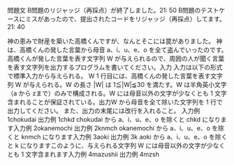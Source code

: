 問題文
B問題のリジャッジ（再採点）が終了しました。21: 50
B問題のテストケースにミスがあったので、提出されたコードをリジャッジ（再採点）してます。21: 40

神の恵みで財産を築いた高橋くんですが、なんとそこには罠がありました。
神は、高橋くんの発した言葉から母音 a、i、u、e、o を全て盗んでいったのです。
高橋くんが発した言葉を表す文字列 W が与えられるので、周囲の人が聞く言葉を表す文字列を出力するプログラムを書いてください。入力
入力は以下の形式で標準入力から与えられる。
W
1 行目には、高橋くんの発した言葉を表す文字列 W が与えられる。W の長さ |W| は 1≦|W|≦30 を満たす。W は半角英小文字（a から zまで）のみで構成される。W には母音以外の文字が少なくとも 1 文字含まれることが保証されている。出力W から母音を全て除いた文字列を 1 行で出力してください。
また、出力の末尾には改行を入れること。
入力例 1chokudai
出力例 1chkd
chokudai から a、i、u、e、o を除くと chkd になります入力例 2okanemochi
出力例 2knmch
okanemochi から a、i、u、e、o を除くと knmch になります入力例 3aoki
出力例 3k
aoki から a、i、u、e、o を除くと k になりますこのように、与えられる文字列 W には母音以外の文字が少なくとも 1 文字含まれます入力例 4mazushii
出力例 4mzsh